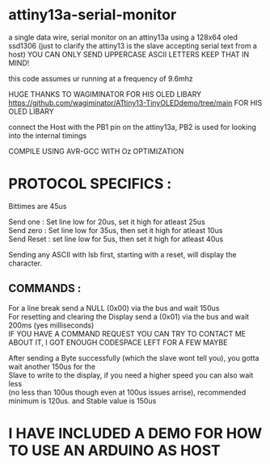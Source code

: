 # attiny13a-serial-monitor
a single data wire, serial monitor on an attiny13a using a 128x64 oled ssd1306
(just to clarify the attiny13 is the slave accepting serial text from a host)
YOU CAN ONLY SEND UPPERCASE ASCII LETTERS KEEP THAT IN MIND!

this code assumes ur running at a frequency of 9.6mhz

HUGE THANKS TO WAGIMINATOR FOR HIS OLED LIBARY https://github.com/wagiminator/ATtiny13-TinyOLEDdemo/tree/main
FOR HIS OLED LIBARY

connect the Host with the PB1 pin on the attiny13a, PB2 is used for looking into the internal timings

COMPILE USING AVR-GCC WITH Oz OPTIMIZATION

# PROTOCOL SPECIFICS :  
Bittimes are 45us  
  
Send one : Set line low for 20us, set it high for atleast 25us  
Send zero : Set line low for 35us, then set it high for atleast 10us  
Send Reset : set line low for 5us, then set it high for atleast 40us  
  
Sending any ASCII with lsb first, starting with a reset, will display the character.  
  
## COMMANDS :  
For a line break send a NULL (0x00) via the bus and wait 150us  
For resetting and clearing the Display send a (0x01) via the bus and wait 200ms (yes milliseconds)  
IF YOU HAVE A COMMAND REQUEST YOU CAN TRY TO CONTACT ME ABOUT IT, I GOT ENOUGH CODESPACE LEFT FOR A FEW MAYBE  
  
After sending a Byte successfully (which the slave wont tell you), you gotta wait another 150us for the    
Slave to write to the display, if you need a higher speed you can also wait less   
(no less than 100us though even at 100us issues arrise), recommended minimum is 120us. and Stable value is 150us  

# I HAVE INCLUDED A DEMO FOR HOW TO USE AN ARDUINO AS HOST
